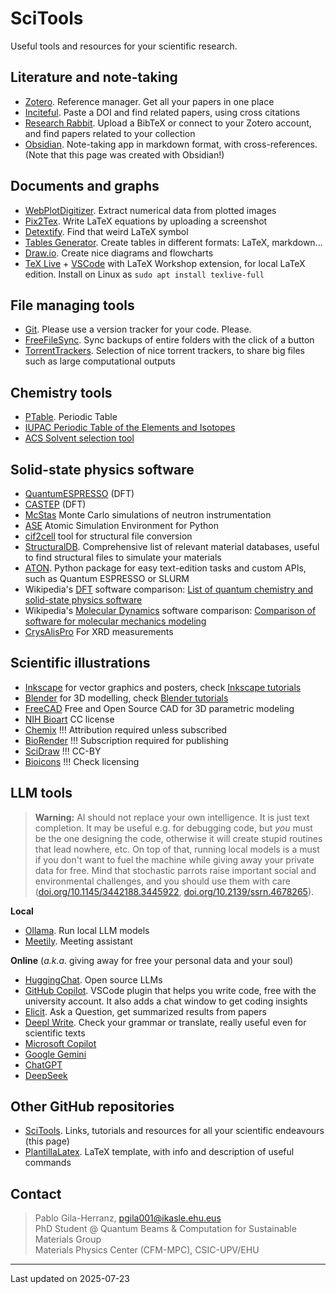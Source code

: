 # SciTools

Useful tools and resources for your scientific research.

## Literature and note-taking

- [Zotero](Zotero.md). Reference manager. Get all your papers in one place
- [Inciteful](https://inciteful.xyz/). Paste a DOI and find related papers, using cross citations
- [Research Rabbit](https://researchrabbitapp.com/). Upload a BibTeX or connect to your Zotero account, and find papers related to your collection
- [Obsidian](https://obsidian.md/). Note-taking app in markdown format, with cross-references. (Note that this page was created with Obsidian!)

## Documents and graphs

- [WebPlotDigitizer](https://github.com/automeris-io/WebPlotDigitizer). Extract numerical data from plotted images
- [Pix2Tex](https://p2t.breezedeus.com/). Write LaTeX equations by uploading a screenshot
- [Detextify](https://detexify.kirelabs.org/classify.html). Find that weird LaTeX symbol
- [Tables Generator](https://www.tablesgenerator.com/). Create tables in different formats: LaTeX, markdown...
- [Draw.io](https://www.drawio.com/). Create nice diagrams and flowcharts
- [TeX Live](https://www.tug.org/texlive/) + [VSCode](https://code.visualstudio.com/) with LaTeX Workshop extension, for local LaTeX edition. Install on Linux as `sudo apt install texlive-full`

## File managing tools

- [Git](Git.md). Please use a version tracker for your code. Please.
- [FreeFileSync](https://freefilesync.org/). Sync backups of entire folders with the click of a button
- [TorrentTrackers](TorrentTrackers.md). Selection of nice torrent trackers, to share big files such as large computational outputs

## Chemistry tools

- [PTable](https://ptable.com/). Periodic Table
- [IUPAC Periodic Table of the Elements and Isotopes](https://applets.kcvs.ca/IPTEI/IPTEI.html)
- [ACS Solvent selection tool](https://www.acs.org/greenchemistry/research-innovation/tools-for-green-chemistry/solvent-tool.html)

## Solid-state physics software

- [QuantumESPRESSO](QuantumESPRESSO.md) (DFT)
- [CASTEP](CASTEP.md) (DFT)
- [McStas](McStas.md) Monte Carlo simulations of neutron instrumentation
- [ASE](ASE.md) Atomic Simulation Environment for Python
- [cif2cell](cif2cell.md) tool for structural file conversion
- [StructuralDB](StructuralDB.md). Comprehensive list of relevant material databases, useful to find structural files to simulate your materials
- [ATON](https://pablogila.github.io/aton). Python package for easy text-edition tasks and custom APIs, such as Quantum ESPRESSO or SLURM
- Wikipedia's [DFT](https://en.wikipedia.org/wiki/Density_functional_theory) software comparison: [List of quantum chemistry and solid-state physics software](https://en.wikipedia.org/wiki/List_of_quantum_chemistry_and_solid-state_physics_software#Quantum_chemistry_and_solid-state_physics_characteristics)
- Wikipedia's [Molecular Dynamics](https://en.wikipedia.org/wiki/Molecular_dynamics) software comparison: [Comparison of software for molecular mechanics modeling](https://en.wikipedia.org/wiki/Comparison_of_software_for_molecular_mechanics_modeling)
- [CrysAlisPro](CrysAlisPro.md) For XRD measurements

## Scientific illustrations

- [Inkscape](https://inkscape.org/) for vector graphics and posters, check [Inkscape tutorials](https://www.youtube.com/@LogosByNick/playlists)
- [Blender](https://www.blender.org/) for 3D modelling, check [Blender tutorials](https://youtube.com/playlist?list=PLjEaoINr3zgEPv5y--4MKpciLaoQYZB1Z)
- [FreeCAD](https://www.freecad.org) Free and Open Source CAD for 3D parametric modeling
- [NIH Bioart](https://bioart.niaid.nih.gov/) CC license
- [Chemix](https://chemix.org/) !!! Attribution required unless subscribed
- [BioRender](https://app.biorender.com/) !!! Subscription required for publishing
- [SciDraw](https://scidraw.io/) !!! CC-BY
- [Bioicons](https://bioicons.com/) !!! Check licensing

## LLM tools

> **Warning:** AI should not replace your own intelligence. It is just text completion. It may be useful e.g. for debugging code, but *you* must be the one designing the code, otherwise it will create stupid routines that lead nowhere, etc.
> On top of that, running local models is a must if you don't want to fuel the machine while giving away your private data for free.
> Mind that stochastic parrots raise important social and environmental challenges, and you should use them with care ([doi.org/10.1145/3442188.3445922](https://doi.org/10.1145/3442188.3445922), [doi.org/10.2139/ssrn.4678265](https://doi.org/10.2139/ssrn.4678265)).

**Local**
- [Ollama](https://ollama.com/). Run local LLM models
- [Meetily](https://meetily.zackriya.com/). Meeting assistant

**Online** (*a.k.a.* giving away for free your personal data and your soul)
- [HuggingChat](https://huggingface.co/chat/). Open source LLMs
- [GitHub Copilot](https://github.com/features/copilot). VSCode plugin that helps you write code, free with the university account. It also adds a chat window to get coding insights
- [Elicit](https://elicit.org/). Ask a Question, get summarized results from papers
- [Deepl Write](https://www.deepl.com/en/write). Check your grammar or translate, really useful even for scientific texts
- [Microsoft Copilot](https://copilot.microsoft.com/)
- [Google Gemini](https://gemini.google.com/app)
- [ChatGPT](https://chatgpt.com/)
- [DeepSeek](https://chat.deepseek.com/)

## Other GitHub repositories

- [SciTools](https://pablogila.github.io/SciTools/). Links, tutorials and resources for all your scientific endeavours (this page)
- [PlantillaLatex](https://github.com/pablogila/PlantillaLatex). LaTeX template, with info and description of useful commands

## Contact

> Pablo Gila-Herranz, pgila001@ikasle.ehu.eus  
> PhD Student @ Quantum Beams & Computation for Sustainable Materials Group  
> Materials Physics Center (CFM-MPC), CSIC-UPV/EHU  


---
Last updated on 2025-07-23